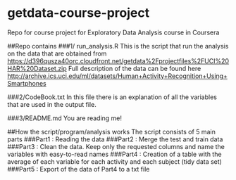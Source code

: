 # getdata-course-project
Repo for course project for Exploratory Data Analysis course in Coursera

##Repo contains
###1/ run_analysis.R
This is the script that run the analysis on the data that 
are obtained from https://d396qusza40orc.cloudfront.net/getdata%2Fprojectfiles%2FUCI%20HAR%20Dataset.zip 
Full description of the data can be found here
http://archive.ics.uci.edu/ml/datasets/Human+Activity+Recognition+Using+Smartphones 

###2/CodeBook.txt
In this file there is an explanation of all the variables that are used in the output file.

###3/README.md
You are reading me!

##How the script/program/analysis works
The script consists of 5 main parts
###Part1 : Reading the data
###Part2 : Merge the test and train data
###Part3 : Clean the data. Keep only the requested columns and name the variables with easy-to-read names
###Part4 : Creation of a table with the average of each variable for each activity and each subject (tidy data set)
###Part5 : Export of the data of Part4 to a txt file
